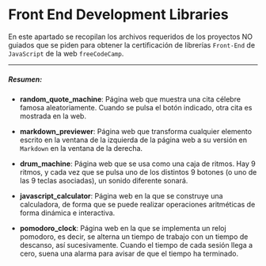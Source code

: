 # Front End Development Libraries

En este apartado se recopilan los archivos requeridos de los proyectos NO guiados que se piden para obtener la certificación de librerías `Front-End` de `JavaScript` de la web `freeCodeCamp`.

------------

##### Resumen:
- **random_quote_machine**: Página web que muestra una cita célebre famosa aleatoriamente. Cuando se pulsa el botón indicado, otra cita es mostrada en la web. 

- **markdown_previewer**: Página web que transforma cualquier elemento escrito en la ventana de la izquierda de la página web a su versión en `Markdown` en la ventana de la derecha.

- **drum_machine**: Página web que se usa como una caja de ritmos. Hay 9 ritmos, y cada vez que se pulsa uno de los distintos 9 botones (o uno de las 9 teclas asociadas), un sonido diferente sonará.

- **javascript_calculator**: Página web en la que se construye una calculadora, de forma que se puede realizar operaciones aritméticas de forma dinámica e interactiva.

- **pomodoro_clock**: Página web en la que se implementa un reloj pomodoro, es decir, se alterna un tiempo de trabajo con un tiempo de descanso, así sucesivamente. Cuando el tiempo de cada sesión llega a cero, suena una alarma para avisar de que el tiempo ha terminado.
